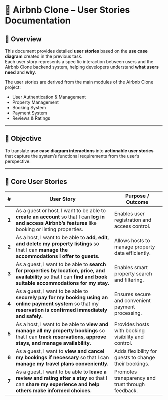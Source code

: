 # 🏡 Airbnb Clone – User Stories Documentation

## 📘 Overview
This document provides detailed **user stories** based on the **use case diagram** created in the previous task.  
Each user story represents a specific interaction between users and the Airbnb Clone backend system, helping developers understand **what users need** and **why**.

The user stories are derived from the main modules of the Airbnb Clone project:
- User Authentication & Management  
- Property Management  
- Booking System  
- Payment System  
- Reviews & Ratings  

---

## 🎯 Objective
To translate **use case diagram interactions** into **actionable user stories** that capture the system’s functional requirements from the user’s perspective.

---

## 🧩 Core User Stories

| **#** | **User Story** | **Purpose / Outcome** |
|-------|----------------|------------------------|
| **1** | As a guest or host, I want to be able to **create an account** so that I can **log in and access Airbnb’s features** like booking or listing properties. | Enables user registration and access control. |
| **2** | As a host, I want to be able to **add, edit, and delete my property listings** so that I can **manage the accommodations I offer to guests.** | Allows hosts to manage property data efficiently. |
| **3** | As a guest, I want to be able to **search for properties by location, price, and availability** so that I can **find and book suitable accommodations for my stay.** | Enables smart property search and filtering. |
| **4** | As a guest, I want to be able to **securely pay for my booking using an online payment system** so that my **reservation is confirmed immediately and safely.** | Ensures secure and convenient payment processing. |
| **5** | As a host, I want to be able to **view and manage all my property bookings** so that I can **track reservations, approve stays, and manage availability.** | Provides hosts with booking visibility and control. |
| **6** | As a guest, I want to **view and cancel my bookings if necessary** so that I can **manage my travel plans conveniently.** | Adds flexibility for guests to change their bookings. |
| **7** | As a guest, I want to be able to **leave a review and rating after a stay** so that I can **share my experience and help others make informed choices.** | Promotes transparency and trust through feedback. |


